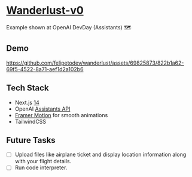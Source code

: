# [Wanderlust-v0](https://wanderlust-v0.vercel.app/)

Example shown at OpenAI DevDay (Assistants) 🗺

## Demo
https://github.com/felipetodev/wanderlust/assets/69825873/822b1a62-69f5-4522-8a71-aef1d2a102b6

## Tech Stack

- Next.js [14](https://nextjs.org/blog/next-14)
- OpenAI [Assistants API](https://platform.openai.com/docs/assistants/overview)
- [Framer Motion](https://www.framer.com/motion/) for smooth animations
- TailwindCSS

## Future Tasks

- [ ] Upload files like airplane ticket and display location information along with your flight details.
- [ ] Run code interpreter.
